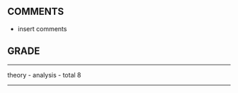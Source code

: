 ## COMMENTS

- insert comments

## GRADE

----        ----
theory         -
analysis       -
total           8
----        ----
